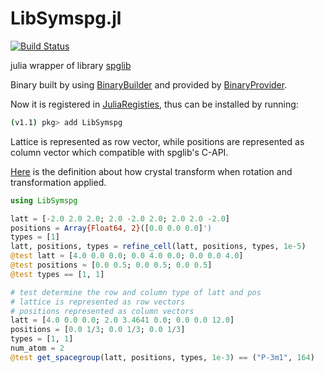 # LibSymspg.jl

[![Build Status](https://travis-ci.org/unkcpz/LibSymspg.jl.svg?branch=master)](https://travis-ci.org/unkcpz/LibSymspg.jl)

julia wrapper of library [spglib](https://github.com/atztogo/spglib)

Binary built by using [BinaryBuilder](https://github.com/JuliaPackaging/BinaryBuilder.jl) and provided by [BinaryProvider](https://github.com/JuliaPackaging/BinaryProvider.jl).

Now it is registered in [JuliaRegisties](https://github.com/JuliaRegistries/General), thus can be installed by running:

```sh
(v1.1) pkg> add LibSymspg
```

Lattice is represented as row vector,
while positions are represented as column vector which
compatible with spglib's C-API.

[Here](https://atztogo.github.io/spglib/definition.html) is the definition about how crystal transform when rotation and transformation applied.

```julia
using LibSymspg

latt = [-2.0 2.0 2.0; 2.0 -2.0 2.0; 2.0 2.0 -2.0]
positions = Array{Float64, 2}([0.0 0.0 0.0]')
types = [1]
latt, positions, types = refine_cell(latt, positions, types, 1e-5)
@test latt ≈ [4.0 0.0 0.0; 0.0 4.0 0.0; 0.0 0.0 4.0]
@test positions ≈ [0.0 0.5; 0.0 0.5; 0.0 0.5]
@test types == [1, 1]

# test determine the row and column type of latt and pos
# lattice is represented as row vectors
# positions represented as column vectors
latt = [4.0 0.0 0.0; 2.0 3.4641 0.0; 0.0 0.0 12.0]
positions = [0.0 1/3; 0.0 1/3; 0.0 1/3]
types = [1, 1]
num_atom = 2
@test get_spacegroup(latt, positions, types, 1e-3) == ("P-3m1", 164)
```
